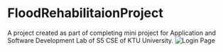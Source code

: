 # FloodRehabilitaionProject
A project created as part of completing mini project for Application and Software Development Lab of S5 CSE of KTU University.
![Login Page](/login.png)
